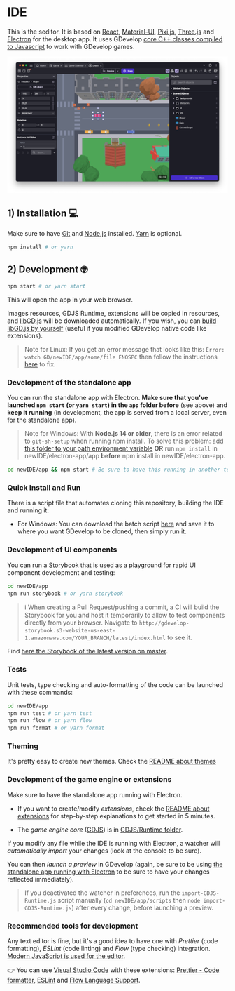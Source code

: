 # IDE

This is the seditor. It is based on [React](https://facebook.github.io/react/), [Material-UI](http://www.material-ui.com), [Pixi.js](https://github.com/pixijs/pixi.js), [Three.js](https://github.com/mrdoob/three.js) and [Electron](https://electron.atom.io/) for the desktop app.
It uses GDevelop [core C++ classes compiled to Javascript](https://github.com/4ian/GDevelop.js) to work with GDevelop games.

![GDevelop editor](https://raw.githubusercontent.com/4ian/GDevelop/master/newIDE/GDevelop%20screenshot.png "GDevelop editor")

## 1) Installation 💻

Make sure to have [Git](https://git-scm.com/) and [Node.js](https://nodejs.org) installed. [Yarn](https://yarnpkg.com) is optional.

```bash
npm install # or yarn
```

## 2) Development 🤓

```bash
npm start # or yarn start
```

This will open the app in your web browser.

Images resources, GDJS Runtime, extensions will be copied in resources, and [libGD.js](https://github.com/4ian/GDevelop/tree/master/GDevelop.js) will be downloaded automatically. If you wish, you can
[build libGD.js by yourself](https://github.com/4ian/GDevelop/tree/master/GDevelop.js) (useful if you modified GDevelop native code like extensions).

> Note for Linux: If you get an error message that looks like this:
> `Error: watch GD/newIDE/app/some/file ENOSPC` then follow the instructions [here](https://stackoverflow.com/questions/22475849/node-js-error-enospc) to fix.

### Development of the standalone app

You can run the standalone app with Electron. **Make sure that you've launched `npm start` (or `yarn start`) in the `app` folder before** (see above) and **keep it running** (in development, the app is served from a local server, even for the standalone app).

> Note for Windows: With **Node.js 14 or older**, there is an error related to `git-sh-setup` when running npm install.
> To solve this problem: add [this folder to your path environment variable](https://stackoverflow.com/questions/49256190/how-to-fix-git-sh-setup-file-not-found-in-windows) **OR** run `npm install` in newIDE/electron-app/app **before** npm install in newIDE/electron-app.

```bash
cd newIDE/app && npm start # Be sure to have this running in another terminal, before the rest!
```

### Quick Install and Run

There is a script file that automates cloning this repository, building the IDE and running it:

-   For Windows: You can download the batch script [here](https://raw.githubusercontent.com/4ian/GDevelop/master/scripts/gitCloneAndBuildGD.bat) and save it to where you want GDevelop to be cloned, then simply run it.

### Development of UI components

You can run a [Storybook](https://github.com/storybooks/storybook) that is used as a playground for rapid UI component development and testing:

```bash
cd newIDE/app
npm run storybook # or yarn storybook
```

> ℹ️ When creating a Pull Request/pushing a commit, a CI will build the Storybook for you and host it temporarily to allow to test components directly from your browser. Navigate to `http://gdevelop-storybook.s3-website-us-east-1.amazonaws.com/YOUR_BRANCH/latest/index.html` to see it.

Find [here the Storybook of the latest version on master](http://gdevelop-storybook.s3-website-us-east-1.amazonaws.com/master/latest/index.html).

### Tests

Unit tests, type checking and auto-formatting of the code can be launched with these commands:

```bash
cd newIDE/app
npm run test # or yarn test
npm run flow # or yarn flow
npm run format # or yarn format
```

### Theming

It's pretty easy to create new themes. Check the [README about themes](./README-themes.md)

### Development of the game engine or extensions

Make sure to have the standalone app running with Electron.

-   If you want to create/modify _extensions_, check the [README about extensions](./README-extensions.md) for step-by-step explanations to get started in 5 minutes.

-   The _game engine core_ ([GDJS](https://github.com/4ian/GDevelop/tree/master/GDJS)) is in [GDJS/Runtime folder](https://github.com/4ian/GDevelop/tree/master/GDJS/Runtime).

If you modify any file while the IDE is running with Electron, a watcher will _automatically import_ your changes (look at the console to be sure).

You can then _launch a preview_ in GDevelop (again, be sure to be using [the standalone app running with Electron](https://github.com/4ian/GDevelop/blob/master/newIDE/README.md#development-of-the-standalone-app) to be sure to have your changes reflected immediately).

> If you deactivated the watcher in preferences, run the `import-GDJS-Runtime.js` script manually (`cd newIDE/app/scripts` then `node import-GDJS-Runtime.js`) after every change, before launching a preview.

### Recommended tools for development

Any text editor is fine, but it's a good idea to have one with _Prettier_ (code formatting), _ESLint_ (code linting) and _Flow_ (type checking) integration. [Modern JavaScript is used for the editor](https://github.com/4ian/GDevelop/blob/master/newIDE/docs/Supported-JavaScript-features-and-coding-style.md).

👉 You can use [Visual Studio Code](https://code.visualstudio.com) with these extensions: [Prettier - Code formatter](https://marketplace.visualstudio.com/items?itemName=esbenp.prettier-vscode), [ESLint](https://marketplace.visualstudio.com/items?itemName=dbaeumer.vscode-eslint) and [Flow Language Support](https://github.com/flowtype/flow-for-vscode).
